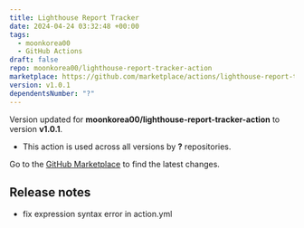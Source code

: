 ```yaml
---
title: Lighthouse Report Tracker
date: 2024-04-24 03:32:48 +00:00
tags:
  - moonkorea00
  - GitHub Actions
draft: false
repo: moonkorea00/lighthouse-report-tracker-action
marketplace: https://github.com/marketplace/actions/lighthouse-report-tracker
version: v1.0.1
dependentsNumber: "?"
---
```



Version updated for **moonkorea00/lighthouse-report-tracker-action** to version **v1.0.1**.
- This action is used across all versions by **?** repositories.

Go to the [GitHub Marketplace](https://github.com/marketplace/actions/lighthouse-report-tracker) to find the latest changes.

## Release notes

- fix expression syntax error in action.yml
